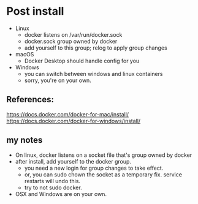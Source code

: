 # Post install
 - Linux
   - docker listens on /var/run/docker.sock
   - docker.sock group owned by docker
   - add yourself to this group; relog to apply group changes
 - macOS
   - Docker Desktop should handle config for you
 - Windows
   - you can switch between windows and linux containers
   - sorry, you're on your own.

## References:

https://docs.docker.com/docker-for-mac/install/
https://docs.docker.com/docker-for-windows/install/


## my notes
 - On linux, docker listens on a socket file that's group owned by docker
 - after install, add yourself to the docker group.
   - you need a new login for group changes to take effect.
   - or, you can sudo chown the socket as a temporary fix.  service restarts will undo this.
   - try to not sudo docker.
 - OSX and Windows are on your own.

